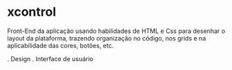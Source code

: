 # xcontrol

Front-End da aplicação usando habilidades de HTML e Css para desenhar o layout da plataforma, trazendo organização no código, nos grids e na aplicabilidade das cores, botões, etc.

. Design 
. Interface de usuário


